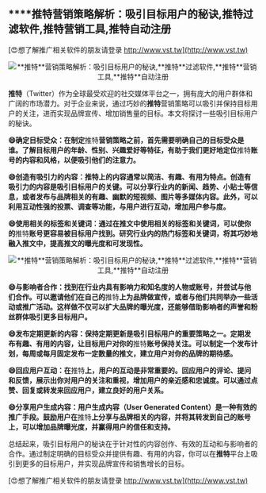 ## ****推特**营销策略解析：吸引目标用户的秘诀,**推特**过滤软件,**推特**营销工具,**推特**自动注册**

[😍想了解推广相关软件的朋友请登录 http://www.vst.tw](http://www.vst.tw)

 <center><img src="https://vst.tw/MP4/tuiguang/png/8.png" alt="**推特**营销策略解析：吸引目标用户的秘诀,**推特**过滤软件,**推特**营销工具,**推特**自动注册"></center>

**推特**（Twitter）作为全球最受欢迎的社交媒体平台之一，拥有庞大的用户群体和广阔的市场潜力。对于企业来说，通过巧妙的**推特**营销策略可以吸引并保持目标用户的关注，进而实现品牌宣传、增加销售量的目标。本文将探讨一些吸引目标用户的秘诀。

**😄确定目标受众：在制定**推特**营销策略之前，首先需要明确自己的目标受众是谁。了解目标用户的年龄、性别、兴趣爱好等特征，有助于我们更好地定位**推特**账号的内容和风格，以便吸引他们的注意力。**

**😄创造有吸引力的内容：**推特**上的内容通常以简洁、有趣、有用为特点。创造有吸引力的内容是吸引目标用户的关键。可以分享行业内的新闻、趋势、小贴士等信息，或者发布与品牌相关的有趣、幽默的短视频、图片等多媒体内容。此外，可以利用互动性强的投票、调查等功能，与用户进行互动，增加用户参与度。**

**😄使用相关的标签和关键词：通过在推文中使用相关的标签和关键词，可以使你的**推特**账号更容易被目标用户找到。研究行业内的热门标签和关键词，将其巧妙地融入推文中，提高推文的曝光度和可发现性。**

 <center><img src="https://vst.tw/MP4/tuiguang/png/6.png" alt="**推特**营销策略解析：吸引目标用户的秘诀,**推特**过滤软件,**推特**营销工具,**推特**自动注册"></center>

**😄与影响者合作：找到在行业内具有影响力和知名度的人物或账号，并尝试与他们合作。可以邀请他们在自己的**推特**上为品牌做宣传，或者与他们共同举办一些活动或推广活动。这样做不仅可以扩大品牌的曝光度，还能够借助影响者的声誉和粉丝群体吸引更多目标用户。**

**😄发布定期更新的内容：保持定期更新是吸引目标用户的重要策略之一。定期发布有趣、有用的内容，让目标用户对你的**推特**账号保持关注。可以制定一个发布计划，每周或每月固定发布一定数量的推文，建立用户对你的品牌的期待感。**

**😄回应用户互动：在**推特**上，用户的互动是非常重要的。回应用户的评论、提问和反馈，展示出你对用户的关注和重视，增加用户的亲近感和忠诚度。可以通过点赞、回复或转发来回应用户，建立良好的用户关系。**

**😄分享用户生成内容：用户生成内容（User Generated Content）是一种有效的推广手段。鼓励用户在**推特**上分享与品牌相关的内容，并将其转发到自己的账号上，可以增加品牌曝光度，并赢得用户的信任和支持。**

总结起来，吸引目标用户的秘诀在于针对性的内容创作、有效的互动和与影响者的合作。通过制定明确的目标受众并提供有趣、有用的内容，你可以在**推特**平台上吸引到更多的目标用户，并实现品牌宣传和销售增长的目标。

[😍想了解推广相关软件的朋友请登录 http://www.vst.tw](http://www.vst.tw)



